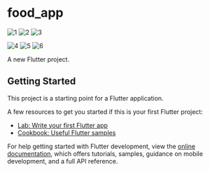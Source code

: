 # food_app
![1](https://github.com/hassan553/restruante-app/assets/74131893/23be292f-d09e-4701-8969-31ca77cb2bb2)
![2](https://github.com/hassan553/restruante-app/assets/74131893/781225f7-59a9-41bb-b074-46941e3eb586)
![3](https://github.com/hassan553/restruante-app/assets/74131893/acd735a5-6fdc-4cc5-9fc2-f5c6997c8049)

![4](https://github.com/hassan553/restruante-app/assets/74131893/201e9028-c492-48a2-bca2-4f348bf0d7ac)
![5](https://github.com/hassan553/restruante-app/assets/74131893/361f47c9-9680-4800-9195-29d13d9265f0)
![6](https://github.com/hassan553/restruante-app/assets/74131893/fae30bbe-6d98-4581-acc4-0028dc63bd46)

A new Flutter project.

## Getting Started

This project is a starting point for a Flutter application.

A few resources to get you started if this is your first Flutter project:

- [Lab: Write your first Flutter app](https://docs.flutter.dev/get-started/codelab)
- [Cookbook: Useful Flutter samples](https://docs.flutter.dev/cookbook)

For help getting started with Flutter development, view the
[online documentation](https://docs.flutter.dev/), which offers tutorials,
samples, guidance on mobile development, and a full API reference.

